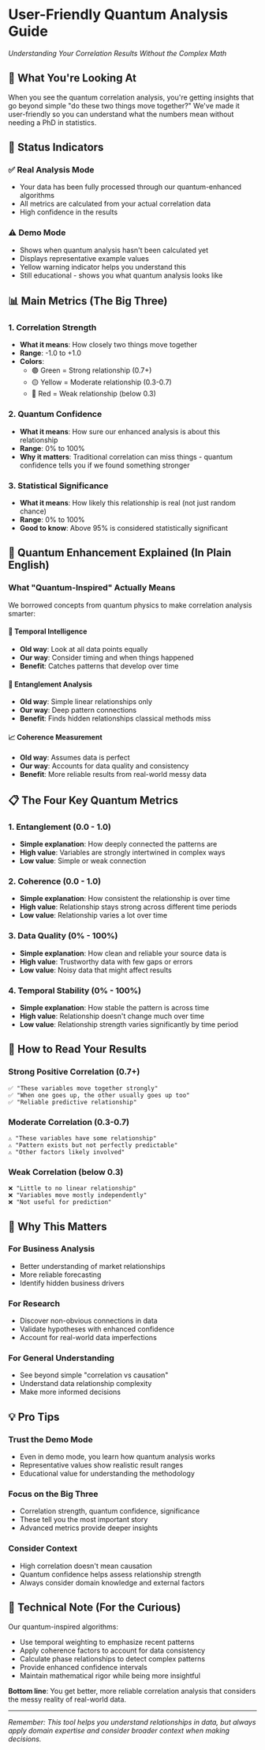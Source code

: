 # User-Friendly Quantum Analysis Guide
*Understanding Your Correlation Results Without the Complex Math*

## 🎯 What You're Looking At

When you see the quantum correlation analysis, you're getting insights that go beyond simple "do these two things move together?" We've made it user-friendly so you can understand what the numbers mean without needing a PhD in statistics.

## 🚦 Status Indicators

### ✅ **Real Analysis Mode**
- Your data has been fully processed through our quantum-enhanced algorithms
- All metrics are calculated from your actual correlation data
- High confidence in the results

### ⚠️ **Demo Mode** 
- Shows when quantum analysis hasn't been calculated yet
- Displays representative example values
- Yellow warning indicator helps you understand this
- Still educational - shows you what quantum analysis looks like

## 📊 Main Metrics (The Big Three)

### 1. **Correlation Strength** 
- **What it means**: How closely two things move together
- **Range**: -1.0 to +1.0
- **Colors**: 
  - 🟢 Green = Strong relationship (0.7+)
  - 🟡 Yellow = Moderate relationship (0.3-0.7)
  - 🔴 Red = Weak relationship (below 0.3)

### 2. **Quantum Confidence**
- **What it means**: How sure our enhanced analysis is about this relationship
- **Range**: 0% to 100%
- **Why it matters**: Traditional correlation can miss things - quantum confidence tells you if we found something stronger

### 3. **Statistical Significance**
- **What it means**: How likely this relationship is real (not just random chance)
- **Range**: 0% to 100%
- **Good to know**: Above 95% is considered statistically significant

## 🔬 Quantum Enhancement Explained (In Plain English)

### **What "Quantum-Inspired" Actually Means**

We borrowed concepts from quantum physics to make correlation analysis smarter:

#### 🧠 **Temporal Intelligence**
- **Old way**: Look at all data points equally
- **Our way**: Consider timing and when things happened
- **Benefit**: Catches patterns that develop over time

#### 🔗 **Entanglement Analysis** 
- **Old way**: Simple linear relationships only
- **Our way**: Deep pattern connections
- **Benefit**: Finds hidden relationships classical methods miss

#### 📈 **Coherence Measurement**
- **Old way**: Assumes data is perfect
- **Our way**: Accounts for data quality and consistency
- **Benefit**: More reliable results from real-world messy data

## 📋 The Four Key Quantum Metrics

### 1. **Entanglement (0.0 - 1.0)**
- **Simple explanation**: How deeply connected the patterns are
- **High value**: Variables are strongly intertwined in complex ways
- **Low value**: Simple or weak connection

### 2. **Coherence (0.0 - 1.0)**
- **Simple explanation**: How consistent the relationship is over time
- **High value**: Relationship stays strong across different time periods
- **Low value**: Relationship varies a lot over time

### 3. **Data Quality (0% - 100%)**
- **Simple explanation**: How clean and reliable your source data is
- **High value**: Trustworthy data with few gaps or errors
- **Low value**: Noisy data that might affect results

### 4. **Temporal Stability (0% - 100%)**
- **Simple explanation**: How stable the pattern is across time
- **High value**: Relationship doesn't change much over time
- **Low value**: Relationship strength varies significantly by time period

## 🎯 How to Read Your Results

### **Strong Positive Correlation (0.7+)**
```
✅ "These variables move together strongly"
✅ "When one goes up, the other usually goes up too"
✅ "Reliable predictive relationship"
```

### **Moderate Correlation (0.3-0.7)**
```
⚠️ "These variables have some relationship"
⚠️ "Pattern exists but not perfectly predictable"
⚠️ "Other factors likely involved"
```

### **Weak Correlation (below 0.3)**
```
❌ "Little to no linear relationship"
❌ "Variables move mostly independently"
❌ "Not useful for prediction"
```

## 🚀 Why This Matters

### **For Business Analysis**
- Better understanding of market relationships
- More reliable forecasting
- Identify hidden business drivers

### **For Research**
- Discover non-obvious connections in data
- Validate hypotheses with enhanced confidence
- Account for real-world data imperfections

### **For General Understanding**
- See beyond simple "correlation vs causation"
- Understand data relationship complexity
- Make more informed decisions

## 💡 Pro Tips

### **Trust the Demo Mode**
- Even in demo mode, you learn how quantum analysis works
- Representative values show realistic result ranges
- Educational value for understanding the methodology

### **Focus on the Big Three**
- Correlation strength, quantum confidence, significance
- These tell you the most important story
- Advanced metrics provide deeper insights

### **Consider Context**
- High correlation doesn't mean causation
- Quantum confidence helps assess relationship strength
- Always consider domain knowledge and external factors

## 🔧 Technical Note (For the Curious)

Our quantum-inspired algorithms:
- Use temporal weighting to emphasize recent patterns
- Apply coherence factors to account for data consistency  
- Calculate phase relationships to detect complex patterns
- Provide enhanced confidence intervals
- Maintain mathematical rigor while being more insightful

**Bottom line**: You get better, more reliable correlation analysis that considers the messy reality of real-world data.

---

*Remember: This tool helps you understand relationships in data, but always apply domain expertise and consider broader context when making decisions.*